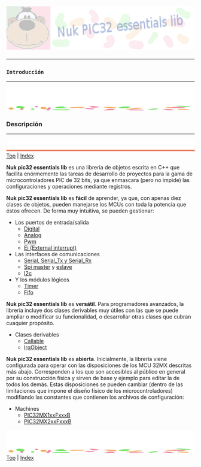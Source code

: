 ![Nuk](img/Nuk-pic-essentials-lib.jpg)
------------------------------------------------------------------------------




------------------------------------------------------------------------------
### `Introducción`




------------------------------------------------------------------------------
![separa](img/Nuk-separa.jpg)
### Descripción




------------------------------------------------------------------------------
![metode](img/Nuk-metode.jpg)
[Top](#TOP) | [Index](Index.md)

**Nuk pic32 essentials lib** es una libreria de objetos escrita en C++ que 
facilita enórmemente las tareas de desarrollo de proyectos para la gama de 
microcontroladores PIC de 32 bits, ya que enmascara (pero no impide) las 
configuraciones y operaciones mediante registros.

**Nuk pic32 essentials lib** es **fácil** de aprender, ya que, con apenas diez 
clases de objetos, pueden manejarse los MCUs con toda la potencia que éstos 
ofrecen. 
De forma muy intuitiva, se pueden gestionar:
  
* Los puertos de entrada/salida
	* [Digital](Digital.md)
	* [Analog](Analog.md)
	* [Pwm](Pwm.md)
	* [Ei \(External interrupt\)](Ei.md)
* Las interfaces de comunicaciones
	* [Serial, Serial_Tx y Serial_Rx](Serial.md)
	* [Spi master](Spi_mstr.md) y [eslave](Spi_slv.md)
	* [I2c](I2c.md)
* Y los módulos lógicos
	* [Timer](Timer.md)
	* [Fifo](Fifo.md)

**Nuk pic32 essentials lib** es **versátil**. 
Para programadores avanzados, la librería incluye dos clases derivables muy 
útiles con las que se puede ampliar o modificar su funcionalidad, o desarrollar 
otras clases que cubran cuaquier propósito.
* Clases derivables
	* [Callable](Callable.md)
	* [IrqObject](IrqObject.md)
  
**Nuk pic32 essentials lib** es **abierta**. 
Inicialmente, la librería viene configurada para operar con las disposiciones 
de los MCU 32MX descritas más abajo. 
Corresponden a los que son accesibles al público en general por su 
construcción física y sirven de base y ejemplo para editar la de todos los demás. 
Estas disposiciones se pueden cambiar (dentro de las limitaciones que impone el 
diseño físico de los microcontroladores) modifiando las constantes que 
contienen los archivos de configuración:

* Machines
	* [PIC32MX1xxFxxxB](Machines.h.md#P01)
	* [PIC32MX2xxFxxxB](Machines.h.md#P02)





 ![separa](img/Nuk-separa.jpg)
[Top](#TOP) | [Index](Index.md)


